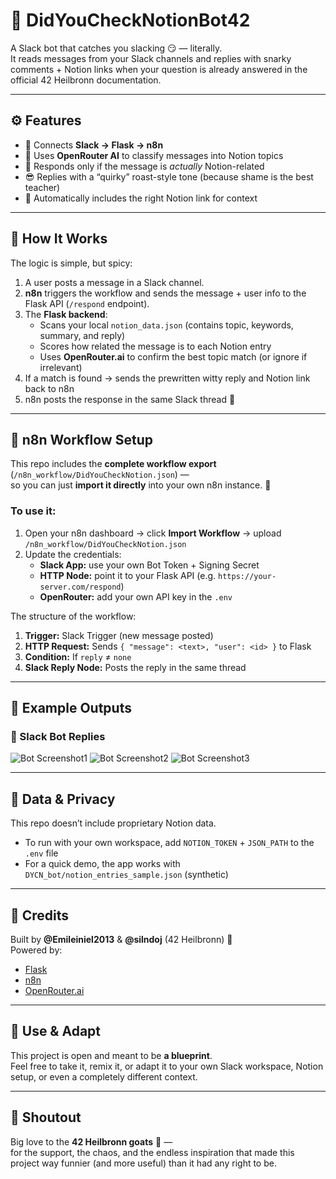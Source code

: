 # 🤖 DidYouCheckNotionBot42

A Slack bot that catches you slacking 😏 — literally.  
It reads messages from your Slack channels and replies with snarky comments + Notion links when your question is already answered in the official 42 Heilbronn documentation.

---

## ⚙️ Features
- 🧩 Connects **Slack → Flask → n8n**
- 🧠 Uses **OpenRouter AI** to classify messages into Notion topics
- 💬 Responds only if the message is *actually* Notion-related
- 😎 Replies with a “quirky” roast-style tone (because shame is the best teacher)
- 🔗 Automatically includes the right Notion link for context

---

## 🧠 How It Works

The logic is simple, but spicy:

1. A user posts a message in a Slack channel.  
2. **n8n** triggers the workflow and sends the message + user info to the Flask API (`/respond` endpoint).  
3. The **Flask backend**:
   - Scans your local `notion_data.json` (contains topic, keywords, summary, and reply)
   - Scores how related the message is to each Notion entry
   - Uses **OpenRouter.ai** to confirm the best topic match (or ignore if irrelevant)
4. If a match is found → sends the prewritten witty reply and Notion link back to n8n  
5. n8n posts the response in the same Slack thread 💬  

---

## 🔄 n8n Workflow Setup

This repo includes the **complete workflow export** (`/n8n_workflow/DidYouCheckNotion.json`) —  
so you can just **import it directly** into your own n8n instance. 🚀

### To use it:
1. Open your n8n dashboard → click **Import Workflow** → upload `/n8n_workflow/DidYouCheckNotion.json`
2. Update the credentials:
   - **Slack App:** use your own Bot Token + Signing Secret
   - **HTTP Node:** point it to your Flask API (e.g. `https://your-server.com/respond`)
   - **OpenRouter:** add your own API key in the `.env`

The structure of the workflow:
1. **Trigger:** Slack Trigger (new message posted)
2. **HTTP Request:** Sends `{ "message": <text>, "user": <id> }` to Flask
3. **Condition:** If `reply` ≠ `none`
4. **Slack Reply Node:** Posts the reply in the same thread

---

## 📸 Example Outputs

### 💬 Slack Bot Replies
![Bot Screenshot1](https://i.imgur.com/9l483Vp.png)
![Bot Screenshot2](https://i.imgur.com/MTmAbyh.png)
![Bot Screenshot3](https://i.imgur.com/aklBPFV.png)

---

## 🔐 Data & Privacy
This repo doesn’t include proprietary Notion data.  
- To run with your own workspace, add `NOTION_TOKEN` + `JSON_PATH` to the `.env` file  
- For a quick demo, the app works with `DYCN_bot/notion_entries_sample.json` (synthetic)

---

## 🧃 Credits
Built by **@Emileiniel2013** & **@silndoj** (42 Heilbronn) 💚  
Powered by:
- [Flask](https://flask.palletsprojects.com/)
- [n8n](https://n8n.io)
- [OpenRouter.ai](https://openrouter.ai)

---

## 🧩 Use & Adapt
This project is open and meant to be **a blueprint**.  
Feel free to take it, remix it, or adapt it to your own Slack workspace, Notion setup, or even a completely different context.  

---

## 💚 Shoutout
Big love to the **42 Heilbronn goats** 🐐 —  
for the support, the chaos, and the endless inspiration that made this project way funnier (and more useful) than it had any right to be.
